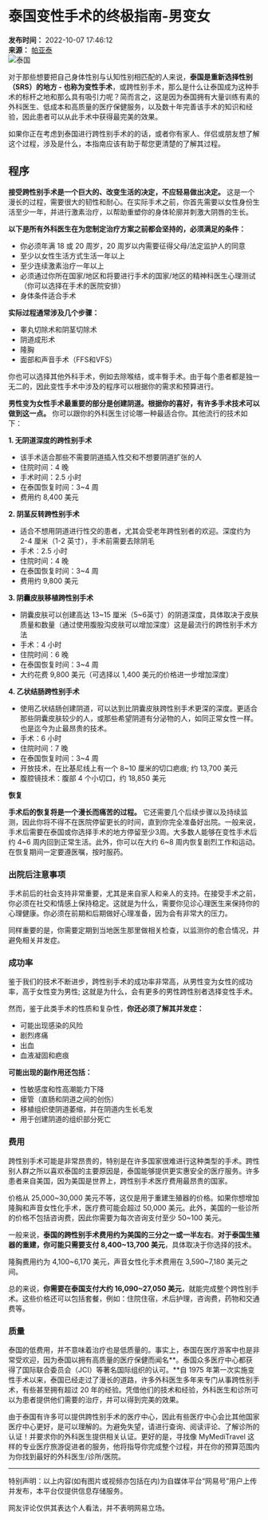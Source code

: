 # 泰国变性手术的终极指南-男变女

**发布时间：** 2022-10-07 17:46:12  
**来源：** [帕亚泰](https://www.163.com/dy/media/T1560483951447.html)  
![泰国](https://static.ws.126.net/163/f2e/dy_media/dy_media/static/images/ipLocation.f6d00eb.svg)

对于那些想要把自己身体性别与认知性别相匹配的人来说，**泰国是重新选择性别（SRS）的地方 - 也称为变性手术**，或跨性别手术，那么是什么让泰国成为这种手术的标杆之地和那么具有吸引力呢？简而言之，这是因为泰国拥有大量训练有素的外科医生、低成本和高质量的医疗保健服务，以及数十年完善该手术的知识和经验，因此患者可以从此手术中获得最完美的效果。

如果你正在考虑到泰国进行跨性别手术的的话，或者你有家人、伴侣或朋友想了解这个过程，涉及是什么，本指南应该有助于帮您更清楚的了解其过程。

## 程序

**接受跨性别手术是一个巨大的、改变生活的决定，不应轻易做出决定。** 这是一个漫长的过程，需要很大的韧性和耐心。在实际手术之前，你首先需要以女性身份生活至少一年，并进行激素治疗，以帮助重塑你的身体轮廓并刺激大阴唇的生长。

**以下是所有外科医生在为您制定治疗方案之前都会坚持的，必须满足的条件：**

- 你必须年满 18 或 20 周岁，20 周岁以内需要征得父母/法定监护人的同意
- 至少以女性生活方式生活一年以上
- 至少连续激素治疗一年以上
- 必须通过你所在国家/地区和将要进行手术的国家/地区的精神科医生心理测试（你可以选择在手术的医院安排）
- 身体条件适合手术

**实际过程通常涉及几个步骤：**

- 睾丸切除术和阴茎切除术
- 阴道成形术
- 隆胸
- 面部和声音手术（FFS和VFS）

你也可以选择其他外科手术，例如去除喉结，或丰臀手术。由于每个患者都是独一无二的，因此变性手术中涉及的程序可以根据你的需求和预算进行。

**男性变为女性手术最重要的部分是创建阴道。根据你的喜好，有许多手术技术可以做到这一点。** 你可以跟你的外科医生讨论哪一种最适合你。其他流行的技术如下：

**1\. 无阴道深度的跨性别手术**

- 该手术适合那些不需要阴道插入性交和不想要阴道扩张的人
- 住院时间：4 晚
- 手术时间：2.5 小时
- 在泰国恢复时间：3~4 周
- 费用约 8,400 美元

**2\. 阴茎反转跨性别手术**

- 适合不想用阴道进行性交的患者，尤其会受老年跨性别者的欢迎。深度约为 2-4 厘米（1-2 英寸），手术前需要去除阴毛
- 手术：2.5 小时
- 住院时间：4 晚
- 在泰国恢复时间：3~4 周
- 费用约 9,800 美元

**3\. 阴囊皮肤移植跨性别手术**

- 阴囊皮肤可以创建高达 13~15 厘米（5~6英寸）的阴道深度，具体取决于皮肤质量和数量（通过使用腹股沟皮肤可以增加深度）这是最流行的跨性别手术方法
- 手术：4 小时
- 住院时间：6 晚
- 在泰国恢复时间：3~4 周
- 大约花费 9,800 美元（可选择以 1,400 美元的价格进一步增加深度）

**4\. 乙状结肠跨性别手术**

- 使用乙状结肠创建阴道，可以达到比阴囊皮肤跨性别手术更深的深度。更适合那些阴囊皮肤较少的人，或那些希望阴道有分泌物的人，如同正常女性一样。也是迄今为止最昂贵的技术。
- 手术：6 小时
- 住院时间：7 晚
- 在泰国恢复时间：3~4 周
- 开放技术，在比基尼线上有一个 8~10 厘米的切口疤痕; 约 13,700 美元
- 腹腔镜技术：腹部 4 个小切口，约 18,850 美元

**恢复**

**手术后的恢复将是一个漫长而痛苦的过程。** 它还需要几个后续步骤以及持续监测，因此你将不得不在医院停留更长的时间，直到你完全准备好出院。一般来说，手术后需要在泰国或你选择手术的地方停留至少3周。大多数人能够在变性手术后约 4~6 周内回到正常生活。此外，你可以在大约 6~8 周内恢复剧烈工作和运动。在恢复期间一定要遵医嘱，按时服药。

### 出院后注意事项

手术前后的社会支持非常重要，尤其是来自家人和亲人的支持。在接受手术之前，你必须在社交和情感上保持稳定。这就是为什么，需要你见诊心理医生来保持你的心理健康。你必须在前期和后期做好心理准备，因为会有非常大的压力。

同样重要的是，你需要定期到当地医生那里做相关检查，以监测你的愈合情况，并避免相关并发症。

### 成功率

鉴于我们的技术不断进步，跨性别手术的成功率非常高，从男性变为女性的成功率，高于女性变为男性; 这就是为什么，会有更多的男性跨性别者选择变性手术。

然而，鉴于此类手术的性质和复杂性，**你还必须了解其并发症：**

- 可能出现感染的风险
- 剧烈疼痛
- 出血
- 血液凝固和疤痕

**可能出现的副作用还包括：**

- 性敏感度和性高潮能力下降
- 瘘管（直肠和阴道之间的创伤）
- 移植组织使阴道萎缩，并在阴道内生长毛发
- 用于创建阴道的组织部分死亡

### 费用

跨性别手术可能是非常昂贵的，特别是在许多国家很难进行这种类型的手术。跨性别人群之所以喜欢泰国的主要原因是，泰国能够提供更实惠安全的医疗服务。许多患者来自美国，因为美国是世界上，跨性别手术医疗费用最昂贵的国家。

价格从 25,000~30,000 美元不等，这仅是用于重建生殖器的价格。如果你想增加隆胸和声音女性化手术，医疗费可能会超过 50,000 美元。此外，美国的一些诊所的价格不包括咨询费，因此你需要为每次咨询支付至少 50~100 美元。

一般来说，**泰国的跨性别手术费用约为美国的三分之一或一半左右**。**对于泰国生殖器的重建，你可能只需要支付 8,400~13,700 美元**，具体取决于你选择的技术。

隆胸费用约为 4,100~6,170 美元，声音女性化手术费用在 3,590~7,180 美元之间。

总的来说，**你需要在泰国支付大约 16,090~27,050 美元**，就能完成整个跨性别手术。这些价格还可以包括套餐，例如：住院住宿，术后护理，咨询费，药物和交通费等。

### 质量

泰国的低费用，并不意味着治疗也是低质量的。事实上，泰国在医疗游客中也是非常受欢迎，因为泰国以拥有高质量的医疗保健而闻名**。泰国众多医疗中心都获得了国际联合委员会（JCI）等著名国际组织的认可。**自 1975 年第一次实施变性手术以来，泰国已经走过了漫长的道路，许多外科医生多年来专门从事跨性别手术，有些甚至拥有超过 20 年的经验。凭借他们的技术和经验，外科医生和诊所可以为患者提供他们需要的治疗，并可以得到完美的效果。

由于泰国有许多可以提供跨性别手术的医疗中心，因此有些医疗中心会比其他国家医疗中心更好，是可以理解的。为避免失望，请进行查询、阅读评论、了解诊所的认证！并要求你的外科医生提供相关认证。更好的是，寻找像 MyMediTravel 这样的专业医疗旅游促进者的服务，他将指导你完成整个过程，并在你的预算范围内为你找到最好的外科医生/诊所/医院。

---
特别声明：以上内容(如有图片或视频亦包括在内)为自媒体平台“网易号”用户上传并发布，本平台仅提供信息存储服务。

网友评论仅供其表达个人看法，并不表明网易立场。